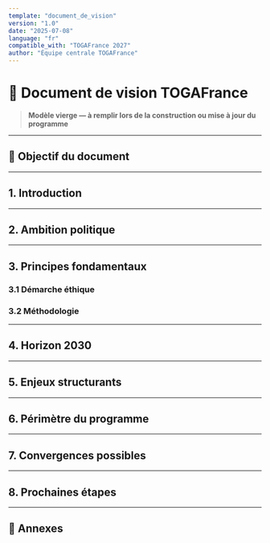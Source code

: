 ```yaml
---
template: "document_de_vision"
version: "1.0"
date: "2025-07-08"
language: "fr"
compatible_with: "TOGAFrance 2027"
author: "Équipe centrale TOGAFrance"
---
```


# 🧩 Document de vision TOGAFrance

> **Modèle vierge — à remplir lors de la construction ou mise à jour du programme**

---

## 🎯 Objectif du document

<!-- Indiquer ici le rôle du document de vision dans l’architecture globale du programme TOGAFrance -->

---

## 1. Introduction

<!-- Résumer les constats initiaux ayant conduit à la rédaction du programme TOGAFrance -->

---

## 2. Ambition politique

<!-- Décrire l’ambition générale du projet, en termes de société, de souveraineté, de dignité -->

---

## 3. Principes fondamentaux

### 3.1 Démarche éthique

<!-- Énoncer les principes : transparence, sobriété, vérité, écoute... -->

### 3.2 Méthodologie

<!-- Indiquer la logique d'élaboration du programme : co-construction, phasage, expérimentation... -->

---

## 4. Horizon 2030

<!-- Décrire la vision cible de la société en 2030 selon TOGAFrance -->

---

## 5. Enjeux structurants

<!-- Lister les défis ou piliers majeurs (ex : démocratie, résilience, biens communs...) -->

---

## 6. Périmètre du programme

<!-- Définir ce que couvre (ou non) le programme. Ajouter des références à d'autres documents si nécessaire -->

---

## 7. Convergences possibles

<!-- Mentionner les espaces de coopération potentielle : mouvements, collectifs, institutions, etc. -->

---

## 8. Prochaines étapes

<!-- Décrire les suites prévues à ce document : actions, productions, validations collectives -->

---

## 📎 Annexes

<!-- Lien vers d’autres documents de cadrage, versions antérieures, contributions externes -->
